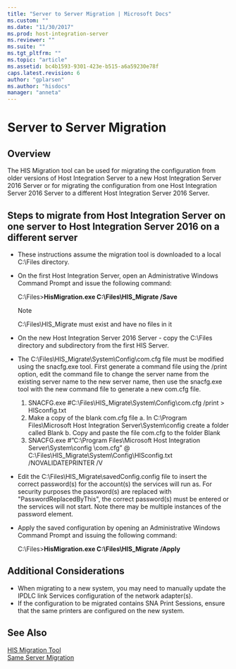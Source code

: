 ```yaml
---
title: "Server to Server Migration | Microsoft Docs"
ms.custom: ""
ms.date: "11/30/2017"
ms.prod: host-integration-server
ms.reviewer: ""
ms.suite: ""
ms.tgt_pltfrm: ""
ms.topic: "article"
ms.assetid: bc4b1593-9301-423e-b515-a6a59230e78f
caps.latest.revision: 6
author: "gplarsen"
ms.author: "hisdocs"
manager: "anneta"
---
```

# Server to Server Migration

## Overview

The HIS Migration tool can be used for migrating the configuration from older versions of Host Integration Server to a new Host Integration Server 2016 Server or for migrating the configuration from one Host Integration Server 2016 Server to a different Host Integration Server 2016 Server.

## Steps to migrate from Host Integration Server on one server to Host Integration Server 2016 on a different server

- These instructions assume the migration tool is downloaded to a local C:\Files directory.
- On the first Host Integration Server, open an Administrative Windows Command Prompt and issue the following command:

    C:\Files>**HisMigration.exe C:\Files\HIS_Migrate /Save**

    > [!NOTE]
    > C:\Files\HIS_Migrate must exist and have no files in it

- On the new Host Integration Server 2016 Server - copy the C:\Files directory and subdirectory from the first HIS Server.
- The C:\Files\HIS_Migrate\System\Config\com.cfg file must be modified using the snacfg.exe tool. First generate a command file using the /print option, edit the command file to change the server name from the existing server name to the new server name, then use the snacfg.exe tool with the new command file to generate a new com.cfg file.

    1. SNACFG.exe #C:\Files\HIS_Migrate\System\Config\com.cfg /print > HISconfig.txt
    2. Make a copy of the blank com.cfg file
        a. In C:\Program Files\Microsoft Host Integration Server\System\config create a folder called Blank
        b. Copy and paste the file com.cfg to the folder Blank
    3. SNACFG.exe #”C:\Program Files\Microsoft Host Integration Server\System\config \com.cfg”  @ C:\Files\HIS_Migrate\System\Config\HISconfig.txt /NOVALIDATEPRINTER  /V

- Edit the C:\Files\HIS_Migrate\savedConfig.config file to insert the correct password(s) for the account(s) the services will run as. For security purposes the password(s) are replaced with "PasswordReplacedByThis", the correct password(s) must be entered or the services will not start.  Note there may be multiple instances of the password element.
- Apply the saved configuration by opening an Administrative Windows Command Prompt and issuing the following command:

   C:\Files>**HisMigration.exe C:\Files\HIS_Migrate /Apply**

## Additional Considerations

- When migrating to a new system, you may need to manually update the IPDLC link Services configuration of the network adapter(s).
- If the configuration to be migrated contains SNA Print Sessions, ensure that the same printers are configured on the new system.

## See Also

[HIS Migration Tool](../install-and-config-guides/his-migration-tool.md)  
[Same Server Migration](../install-and-config-guides/same-server-migration.md)
